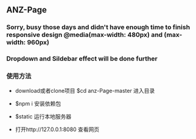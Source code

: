## ANZ-Page

### Sorry, busy those days and didn't have enough time to finish responsive design @media(max-width: 480px) and (max-width: 960px)

### Dropdown and Sildebar effect will be done further

### 使用方法

- download或者clone项目 $cd anz-Page-master 进入目录

- $npm i 安装依赖包

- $static 运行本地服务器

- 打开http://127.0.0.1:8080 查看网页
